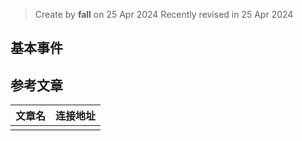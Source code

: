> Create by **fall** on 25 Apr 2024
> Recently revised in 25 Apr 2024

## 基本事件



## 参考文章

| 文章名 | 连接地址 |
| ------ | -------- |
|        |          |

